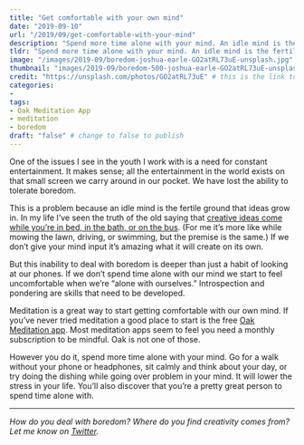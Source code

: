 ```yaml
---
title: "Get comfortable with your own mind"
date: "2019-09-10"
url: "/2019/09/get-comfortable-with-your-mind"
description: "Spend more time alone with your mind. An idle mind is the fertile ground ideas grow in."
tldr: "Spend more time alone with your mind. An idle mind is the fertile ground ideas grow in."
image: "/images/2019-09/boredom-joshua-earle-GO2atRL73uE-unsplash.jpg" # default width is 1280, path starts with "img/whatever.ext"
thumbnail: "images/2019-09/boredom-500-joshua-earle-GO2atRL73uE-unsplash.jpeg" # default size should be 500x500, path starts with "img/whatever.ext"
credit: "https://unsplash.com/photos/GO2atRL73uE" # this is the link to the page the image came from 
categories:
- 
tags: 
- Oak Meditation App
- meditation
- boredom
draft: "false" # change to false to publish
---
```


One of the issues I see in the youth I work with is a need for constant entertainment. It makes sense; all the entertainment in the world exists on that small screen we carry around in our pocket. We have lost the ability to tolerate boredom.

This is a problem because an idle mind is the fertile ground that ideas grow in. In my life I’ve seen the truth of the old saying that [creative ideas come while you’re in bed, in the bath, or on the bus](https://www.theatlantic.com/notes/2015/11/there-is-a-creative-purpose-to-daydreaming-even-boredom/417183/).  (For me it’s more like while mowing the lawn, driving, or swimming, but the premise is the same.) If we don’t give your mind input it’s amazing what it will create on its own.

But this inability to deal with boredom is deeper than just a habit of looking at our phones. If we don’t spend time alone with our mind we start to feel uncomfortable when we’re “alone with ourselves.” Introspection and pondering are skills that need to be developed. 

Meditation is a great way to start getting comfortable with our own mind. If you’ve never tried meditation a good place to start is the free [Oak Meditation app](https://www.oakmeditation.com/). Most meditation apps seem to feel you need a monthly subscription to be mindful. Oak is not one of those.

However you do it, spend more time alone with your mind. Go for a walk without your phone or headphones, sit calmly and think about your day, or try doing the dishing while going over  problem in your mind. It will lower the stress in your life. You’ll also discover that you’re a pretty great person to spend time alone with.

---

*How do you deal with boredom? Where do you find creativity comes from? Let me know on [Twitter](https://twitter.com/adamtervort/).*
